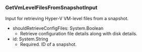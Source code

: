 ### GetVmLevelFilesFromSnapshotInput
Input for retrieving Hyper-V VM-level files from a snapshot.

- shouldRetrieveConfigFiles: System.Boolean
  - Retrieve configuration file details along with disk details.
- id: System.String
  - Required. ID of a snapshot.
